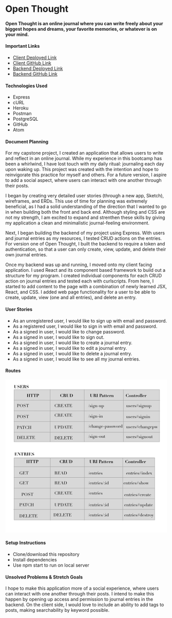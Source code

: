 <h1>Open Thought</h1>
<h4>Open Thought is an online journal where you can write freely about your biggest hopes and dreams, your favorite memories, or whatever is on your mind.</h4>


<h4>Important Links</h4>

-   [Client Deployed Link](https://aboborodea.github.io/journal/)
-   [Client GitHub Link](https://github.com/aboborodea/journal)
-   [Backend Deployed Link](https://dry-basin-07175.herokuapp.com)
-   [Backend GitHub Link](https://github.com/aboborodea/journal-api)


<h4>Technologies Used</h4>
<ul>
<li>Express</li>
<li>cURL</li>
<li>Heroku</li>
<li>Postman</li>
<li>PostgreSQL</li>
<li>GitHub</li>
<li>Atom</li>
</ul>


<h4>Document Planning</h4>
  <p>
  For my capstone project, I created an application that allows users to write and reflect in an online journal. While my experience in this bootcamp has been a whirlwind, I have lost touch with my daily ritual: journaling each day upon waking up. This project was created with the intention and hope to reinvigorate this practice for myself and others. For a future version, I aspire to add a social aspect, where users can interact with one another through their posts.

  I began by creating very detailed user stories (through a new app, Sketch), wireframes, and ERDs. This use of time for planning was extremely beneficial, as I had a solid understanding of the direction that I wanted to go in when building both the front and back end. Although styling and CSS are not my strength, I am excited to expand and strenthen these skills by giving my application a clean and minimalistic journal-feeling environment.

  Next, I began building the backend of my project using Express. With users and journal entries as my resources, I tested CRUD actions on the entries. For version one of Open Thought, I built the backend to require a token and authentication, so that a user can only create, view, update, and delete their own journal entries.

  Once my backend was up and running, I moved onto my client facing application. I used React and its component based framework to build out a structure for my program. I created individual components for each CRUD action on journal entries and tested each with curlscripts. From here, I started to add content to the page with a combination of newly learned JSX, React, and CSS. I added web page functionality for a user to be able to create, update, view (one and all entries), and delete an entry.
  </p>


<h4>User Stories</h4>
<ul>
<li>As an unregistered user, I would like to sign up with email and password.</li>
<li>As a registered user, I would like to sign in with email and password.</li>
<li>As a signed in user, I would like to change password.</li>
<li>As a signed in user, I would like to sign out.</li>
<li>As a signed in user, I would like to create a journal entry.</li>
<li>As a signed in user, I would like to edit a journal entry.</li>
<li>As a signed in user, I would like to delete a journal entry.</li>
<li>As a signed in user, I would like to see all my journal entries.</li>
</ul>

<h4>Routes</h4>
<img src="images/resourceroutes.png">


<h4>Setup Instructions</h4>
<ul>
  <li>Clone/download this repository</li>
  <li>Install dependencies</li>
  <li>Use npm start to run on local server</li>
</ul>


<h4>Unsolved Problems & Stretch Goals</h4>
<p>I hope to make this application more of a social experience, where users can interact with one another through their posts. I intend to make this happen by opening up access and permission to journal entries in the backend. On the client side, I would love to include an ability to add tags to posts, making searchability by keyword possible.</p>
